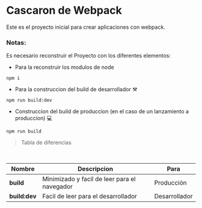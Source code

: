 # Cascaron de Webpack

Este es el proyecto inicial para crear aplicaciones con webpack.

### Notas:
 Es necesario reconstruir el Proyecto con los diferentes elementos: 
- Para la reconstruir los modulos de node
````
npm i
````

- Para la construccion del build de desarrollador ⚒️
````
npm run build:dev
````
- Construccion del build de produccion (en el caso de un lanzamiento a produccion) 💻
````
npm run build
````

>  Tabla de diferencias
</br>


| Nombre      | Descripcion |Para|
| ----------- | ----------- | ----------- |
| **build**| Minimizado y facil de leer para el navegador|Producción
| **build:dev**| Facil de leer para el desarrollador|Desarrollador
